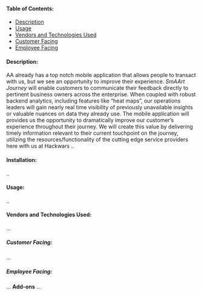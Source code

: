 #### Table of Contents: 
* [Description](#description)
* [Usage](#usage)
* [Vendors and Technologies Used](#vendors-and-technologies-used)
* [Customer Facing](#customer-facing)
* [Employee Facing](#employee-facing)

#### Description:
AA already has a top notch mobile application that allows people to transact with us, but we see an opportunity to improve their experience. *SmAArt Journey* will enable customers to communicate their feedback directly to pertinent business owners across the enterprise. When coupled with robust backend analytics, including features like “heat maps”, our operations leaders will gain nearly real time visibility of previously unavailable insights or valuable nuances on data they already use. The mobile application will provides us the opportunity to dramatically improve our customer’s experience throughout their journey. We will create this value by delivering timely information relevant to their current touchpoint on the journey, utilizing the resources/functionality of the cutting edge service providers here with us at Hackwars
..
#### Installation: 
..
#### Usage: 
..
#### Vendors and Technologies Used:
...
##### Customer Facing:
...
##### Employee Facing:
...
**Add-ons**
...
